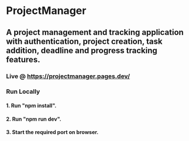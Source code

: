# ProjectManager

## A project management and tracking application with authentication, project creation, task addition, deadline and progress tracking features.

### Live @ https://projectmanager.pages.dev/

### Run Locally

#### 1. Run "npm install".
#### 2. Run "npm run dev".
#### 3. Start the required port on browser.
